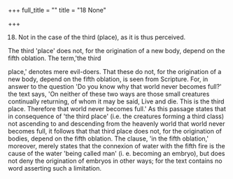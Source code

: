 +++
full_title = ""
title = "18 None"

+++


18. Not in the case of the third (place), as it is thus perceived.

The third 'place' does not, for the origination of a new body, depend on the fifth oblation. The term,'the third

place,' denotes mere evil-doers. That these do not, for the origination of a new body, depend on the fifth oblation, is seen from Scripture. For, in answer to the question 'Do you know why that world never becomes full?' the text says, 'On neither of these two ways are those small creatures continually returning, of whom it may be said, Live and die. This is the third place. Therefore that world never becomes full.' As this passage states that in consequence of 'the third place' (i.e. the creatures forming a third class) not ascending to and descending from the heavenly world that world never becomes full, it follows that that third place does not, for the origination of bodies, depend on the fifth oblation. The clause, 'in the fifth oblation,' moreover, merely states that the connexion of water with the fifth fire is the cause of the water 'being called man' (i. e. becoming an embryo), but does not deny the origination of embryos in other ways; for the text contains no word asserting such a limitation.

